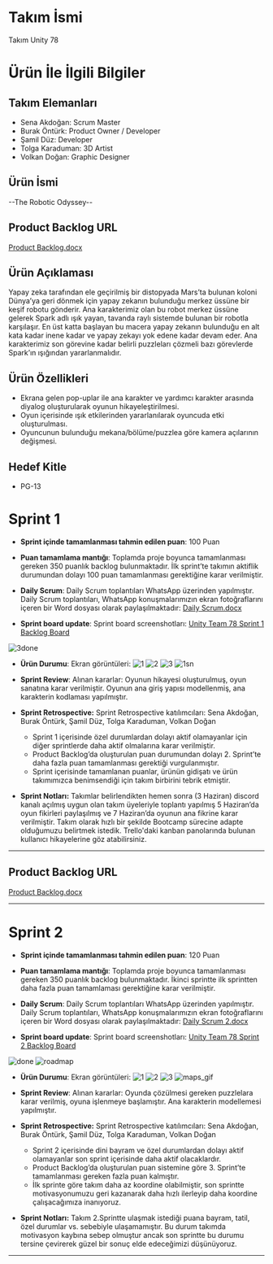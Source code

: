 # **Takım İsmi**

Takım Unity 78

# Ürün İle İlgili Bilgiler

## Takım Elemanları
- Sena Akdoğan: Scrum Master 
- Burak Öntürk: Product Owner / Developer 
- Şamil Düz: Developer
- Tolga Karaduman: 3D Artist
- Volkan Doğan: Graphic Designer

## Ürün İsmi

--The Robotic Odyssey--

## Product Backlog URL

[Product Backlog.docx](https://github.com/Dew-Hub/U-78/files/11782666/Product.Backlog.docx)

## Ürün Açıklaması

Yapay zeka tarafından ele geçirilmiş bir distopyada Mars’ta bulunan koloni Dünya’ya geri dönmek için yapay zekanın bulunduğu merkez üssüne bir keşif robotu gönderir. Ana karakterimiz olan bu robot merkez üssüne gelerek Spark adlı ışık yayan, tavanda raylı sistemde bulunan bir robotla karşılaşır. En üst katta başlayan bu macera yapay zekanın bulunduğu en alt kata kadar inene kadar ve yapay zekayı yok edene kadar devam eder. Ana karakterimiz son görevine kadar belirli puzzleları çözmeli bazı görevlerde Spark’ın ışığından yararlanmalıdır.

## Ürün Özellikleri

- Ekrana gelen pop-uplar ile ana karakter ve yardımcı karakter arasında diyalog oluşturularak oyunun hikayeleştirilmesi.
- Oyun içerisinde ışık etkilerinden yararlanılarak oyuncuda etki oluşturulması.
- Oyuncunun bulunduğu mekana/bölüme/puzzlea göre kamera açılarının değişmesi.

## Hedef Kitle

- PG-13

# Sprint 1

- **Sprint içinde tamamlanması tahmin edilen puan**: 100 Puan


- **Puan tamamlama mantığı**: Toplamda proje boyunca tamamlanması gereken 350 puanlık backlog bulunmaktadır. İlk sprint’te takımın aktiflik durumundan dolayı 100 puan tamamlanması gerektiğine karar verilmiştir.


- **Daily Scrum**: Daily Scrum toplantıları WhatsApp üzerinden yapılmıştır. Daily Scrum toplantıları, WhatsApp konuşmalarımızın ekran fotoğraflarını içeren bir Word dosyası olarak paylaşılmaktadır: [Daily Scrum.docx](https://github.com/Dew-Hub/U-78/files/11782675/Daily.Scrum.docx)

- **Sprint board update**: Sprint board screenshotları:
[Unity Team 78 Sprint 1 Backlog Board](https://trello.com/b/S0EaXG7N/1sprint)

![3done](https://github.com/Dew-Hub/U-78/assets/123193328/b13b6e01-c849-4ad1-81c5-23fd98e29f1b)


- **Ürün Durumu**: Ekran görüntüleri:
![1](https://github.com/Dew-Hub/U-78/assets/123193328/aa801eda-cf06-4119-8a35-2ebe8da8938d)
![2](https://github.com/Dew-Hub/U-78/assets/123193328/a3efa500-7b09-422d-9134-a086813b8536)
![3](https://github.com/Dew-Hub/U-78/assets/123193328/5254973c-c842-4183-8111-ab0a60a65e50)
![1sn](https://github.com/Dew-Hub/U-78/assets/123193328/ddb94595-f6c4-4c3d-a022-ece48c949634)

- **Sprint Review**: 
Alınan kararlar: Oyunun hikayesi oluşturulmuş, oyun sanatına karar verilmiştir. Oyunun ana giriş yapısı modellenmiş, ana karakterin kodlaması yapılmıştır. 

- **Sprint Retrospective:**
Sprint Retrospective katılımcıları: Sena Akdoğan, Burak Öntürk, Şamil Düz, Tolga Karaduman, Volkan Doğan
  - Sprint 1 içerisinde özel durumlardan dolayı aktif olamayanlar için diğer sprintlerde daha aktif olmalarına karar verilmiştir.
  - Product Backlog’da oluşturulan puan durumundan dolayı 2. Sprint’te daha fazla puan tamamlanması gerektiği vurgulanmıştır.
  - Sprint içerisinde tamamlanan puanlar, ürünün gidişatı ve ürün takımımızca benimsendiği için takım birbirini tebrik etmiştir.

- **Sprint Notları:**
Takımlar belirlendikten hemen sonra (3 Haziran) discord kanalı açılmış uygun olan takım üyeleriyle toplantı yapılmış 5 Haziran’da oyun fikirleri paylaşılmış ve 7 Haziran’da oyunun ana fikrine karar verilmiştir. Takım olarak hızlı bir şekilde Bootcamp sürecine adapte olduğumuzu belirtmek istedik.
Trello'daki kanban panolarında bulunan kullanıcı hikayelerine göz atabilirsiniz.


---

## Product Backlog URL

[Product Backlog.docx](https://github.com/Dew-Hub/U-78/files/11931696/Product.Backlog.docx)

---

# Sprint 2

- **Sprint içinde tamamlanması tahmin edilen puan**: 120 Puan


- **Puan tamamlama mantığı**: Toplamda proje boyunca tamamlanması gereken 350 puanlık backlog bulunmaktadır. İkinci sprintte ilk sprintten daha fazla puan tamamlaması gerektiğine karar verilmiştir.

- **Daily Scrum**: Daily Scrum toplantıları WhatsApp üzerinden yapılmıştır. Daily Scrum toplantıları, WhatsApp konuşmalarımızın ekran fotoğraflarını içeren bir Word dosyası olarak paylaşılmaktadır: [Daily Scrum 2.docx](https://github.com/Dew-Hub/U-78/files/11931705/Daily.Scrum.2.docx)

- **Sprint board update**: Sprint board screenshotları:
[Unity Team 78 Sprint 2 Backlog Board](https://trello.com/b/aTCsWqNO/2sprint)

![done](https://github.com/Dew-Hub/U-78/assets/123193328/8e1fc3dc-5c1d-49b5-98b0-87578f8b9a6e)
![roadmap](https://github.com/Dew-Hub/U-78/assets/123193328/278752bf-c1a1-4312-883d-01091f2c21e0)


- **Ürün Durumu**: Ekran görüntüleri:
![1](https://github.com/Dew-Hub/U-78/assets/123193328/fa0dcf32-8a34-461d-ae8a-a441893dcead)
![2](https://github.com/Dew-Hub/U-78/assets/123193328/30172614-8c80-4217-b037-4c9fdedd18a7)
![3](https://github.com/Dew-Hub/U-78/assets/123193328/06cf37c9-4752-4fea-9f34-af574eb56c10)
![maps_gif](https://github.com/Dew-Hub/U-78/assets/123193328/2150ad68-e022-4cf2-8895-224c268b99b8)

- **Sprint Review**: 
Alınan kararlar: Oyunda çözülmesi gereken puzzlelara karar verilmiş, oyuna işlenmeye başlamıştır. Ana karakterin modellemesi yapılmıştır.

- **Sprint Retrospective:**
Sprint Retrospective katılımcıları: Sena Akdoğan, Burak Öntürk, Şamil Düz, Tolga Karaduman, Volkan Doğan
  - Sprint 2 içerisinde dini bayram ve özel durumlardan dolayı aktif olamayanlar son sprint içerisinde daha aktif olacaklardır.
  - Product Backlog’da oluşturulan puan sistemine göre 3. Sprint’te tamamlanması gereken fazla puan kalmıştır.
  - İlk sprinte göre takım daha az koordine olabilmiştir, son sprintte motivasyonumuzu geri kazanarak daha hızlı ilerleyip daha koordine çalışacağımıza inanıyoruz.

- **Sprint Notları:**
Takım 2.Sprintte ulaşmak istediği puana bayram, tatil, özel durumlar vs. sebebiyle ulaşamamıştır. Bu durum takımda motivasyon kaybına sebep olmuştur ancak son sprintte bu durumu tersine çevirerek güzel bir sonuç elde edeceğimizi düşünüyoruz.


---
